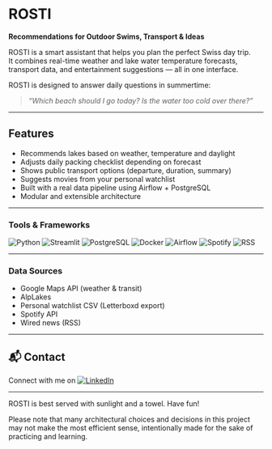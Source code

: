 # ROSTI  
**Recommendations for Outdoor Swims, Transport & Ideas**

ROSTI is a smart assistant that helps you plan the perfect Swiss day trip.  
It combines real-time weather and lake water temperature forecasts, transport data, and entertainment suggestions — all in one interface.


ROSTI is designed to answer daily questions in summertime:

> _“Which beach should I go today? Is the water too cold over there?”_

---

## Features

- Recommends lakes based on weather, temperature and daylight
- Adjusts daily packing checklist depending on forecast
- Shows public transport options (departure, duration, summary)
- Suggests movies from your personal watchlist
- Built with a real data pipeline using Airflow + PostgreSQL
- Modular and extensible architecture

---

### Tools & Frameworks

![Python](https://img.shields.io/badge/Python-3776AB?logo=python&logoColor=white) ![Streamlit](https://img.shields.io/badge/Streamlit-FF4B4B?logo=streamlit&logoColor=white) ![PostgreSQL](https://img.shields.io/badge/PostgreSQL-336791?logo=postgresql&logoColor=white) ![Docker](https://img.shields.io/badge/Docker-2496ED?logo=docker&logoColor=white) ![Airflow](https://img.shields.io/badge/Apache_Airflow-017CEE?logo=apache-airflow&logoColor=white) ![Spotify](https://img.shields.io/badge/Spotify-1DB954?logo=spotify&logoColor=white)  ![RSS](https://img.shields.io/badge/RSS-F26522?logo=rss&logoColor=white)

---

### Data Sources

- Google Maps API (weather & transit)  
- AlpLakes
- Personal watchlist CSV (Letterboxd export)
- Spotify API
- Wired news (RSS)

---

## 📬 Contact

Connect with me on  [![LinkedIn](https://img.shields.io/badge/LinkedIn-0A66C2?logo=linkedin&logoColor=white)](https://www.linkedin.com/in/arthur-chaves-innecco/)

---

ROSTI is best served with sunlight and a towel. Have fun!

Please note that many architectural choices and decisions in this project may not make the most efficient sense, intentionally made for the sake of practicing and learning.
